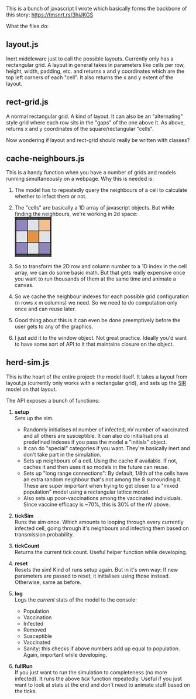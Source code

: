 This is a bunch of javascript I wrote which basically forms the backbone of this story: https://tmsnrt.rs/3hiJKGS

What the files do:

## layout.js

Inert middleware just to call the possible layouts. Currently only has a rectangular grid. A layout in general takes in parameters like cells per row, height, width, padding, etc. and returns x and y coordinates which are the top left corners of each "cell". It also returns the x and y extent of the layout.

## rect-grid.js

A normal rectangular grid. A kind of layout. It can also be an "alternating" style grid where each row sits in the "gaps" of the one above it. As above, returns x and y coordinates of the square/rectangular "cells".

Now wondering if layout and rect-grid should really be written with classes?

## cache-neighbours.js

This is a handy function when you have a number of grids and models running simultaneously on a webpage. Why this is needed is:

1. The model has to repeatedly query the neighbours of a cell to calculate whether to infect them or not.
2. The "cells" are basically a 1D array of javascript objects. But while finding the neighbours, we're working in 2d space:  
   <img src="neighbours.png" alt="drawing" width="100"/>

3. So to transform the 2D row and column number to a 1D index in the cell array, we can do some basic math. But that gets really expensive once you want to run thousands of them at the same time and animate a canvas.
4. So we cache the neighbour indexes for each possible grid configuration (n rows x m columns) we need. So we need to do computation only once and can reuse later.
5. Good thing about this is it can even be done preemptively before the user gets to any of the graphics.
6. I just add it to the window object. Not great practice. Ideally you'd want to have some sort of API to it that maintains closure on the object.

## herd-sim.js

This is the heart of the entire project: the model itself.
It takes a layout from layout.js (currently only works with a rectangular grid), and sets up the [SIR](https://www.wikiwand.com/en/Mathematical_modelling_of_infectious_disease#/The_SIR_model) model on that layout.

The API exposes a bunch of functions:

1. **setup**  
   Sets up the sim.

   - Randomly initialises nI number of infected, nV number of vaccinated and all others are susceptible. It can also do initialisations at predefined indexes if you pass the model a "initials" object.
   - It can do "special" categories if you want. They're basically inert and don't take part in the simulation.
   - Sets up neighbours of a cell. Using the cache if available. If not, caches it and then uses it so models in the future can reuse.
   - Sets up "long range connections": By default, 1/8th of the cells have an extra random neighbour that's not among the 8 surrounding it. These are super important when trying to get closer to a "mixed population" model using a rectangular lattice model.
   - Also sets up poor-vaccinations among the vaccinated individuals. Since vaccine efficacy is ~70%, this is 30% of the nV above.

2. **tickSim**  
   Runs the sim once. Which amounts to looping through every currently infected cell, going through it's neighbours and infecting them based on transmission probability.

3. **tickCount**  
   Returns the current tick count. Useful helper function while developing.

4. **reset**  
   Resets the sim! Kind of runs setup again. But in it's own way: If new parameters are passed to reset, it initialises using those instead. Otherwise, same as before.

5. **log**  
   Logs the _current_ stats of the model to the console:

   - Population
   - Vaccination
   - Infected
   - Removed
   - Susceptible
   - Vaccinated
   - Sanity: this checks if above numbers add up equal to population. Again, important while developing.

6. **fullRun**  
   If you just want to run the simulation to completeness (no more infected). It runs the above _tick_ function repeatedly. Useful if you just want to look at stats at the end and don't need to animate stuff based on the ticks.
